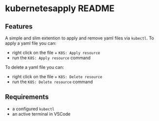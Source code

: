 # kubernetesapply README

## Features

A simple and slim extention to apply and remove yaml files via `kubectl`.
To apply a yaml file you can:
- right click on the file + `K8S: Apply resource`
- run the `K8S: Apply resource` command

To delete a yaml file you can:
- right click on the file + `K8S: Delete resource`
- run the `K8S: Delete resource` command



## Requirements

- a configured `kubectl`
- an active terminal in VSCode
